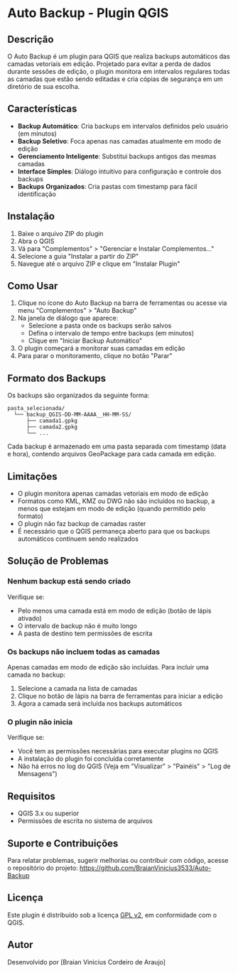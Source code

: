 # Auto Backup - Plugin QGIS

## Descrição

O Auto Backup é um plugin para QGIS que realiza backups automáticos das camadas vetoriais em edição. Projetado para evitar a perda de dados durante sessões de edição, o plugin monitora em intervalos regulares todas as camadas que estão sendo editadas e cria cópias de segurança em um diretório de sua escolha.

## Características

- **Backup Automático**: Cria backups em intervalos definidos pelo usuário (em minutos)
- **Backup Seletivo**: Foca apenas nas camadas atualmente em modo de edição
- **Gerenciamento Inteligente**: Substitui backups antigos das mesmas camadas
- **Interface Simples**: Diálogo intuitivo para configuração e controle dos backups
- **Backups Organizados**: Cria pastas com timestamp para fácil identificação

## Instalação

1. Baixe o arquivo ZIP do plugin
2. Abra o QGIS
3. Vá para "Complementos" > "Gerenciar e Instalar Complementos..."
4. Selecione a guia "Instalar a partir do ZIP"
5. Navegue até o arquivo ZIP e clique em "Instalar Plugin"

## Como Usar

1. Clique no ícone do Auto Backup na barra de ferramentas ou acesse via menu "Complementos" > "Auto Backup"
2. Na janela de diálogo que aparece:
   - Selecione a pasta onde os backups serão salvos
   - Defina o intervalo de tempo entre backups (em minutos)
   - Clique em "Iniciar Backup Automático"
3. O plugin começará a monitorar suas camadas em edição
4. Para parar o monitoramento, clique no botão "Parar"

## Formato dos Backups

Os backups são organizados da seguinte forma:

```
pasta_selecionada/
  └── backup_QGIS-DD-MM-AAAA__HH-MM-SS/
      ├── camada1.gpkg
      ├── camada2.gpkg
      └── ...
```

Cada backup é armazenado em uma pasta separada com timestamp (data e hora), contendo arquivos GeoPackage para cada camada em edição.

## Limitações

- O plugin monitora apenas camadas vetoriais em modo de edição
- Formatos como KML, KMZ ou DWG não são incluídos no backup, a menos que estejam em modo de edição (quando permitido pelo formato)
- O plugin não faz backup de camadas raster
- É necessário que o QGIS permaneça aberto para que os backups automáticos continuem sendo realizados

## Solução de Problemas

### Nenhum backup está sendo criado

Verifique se:
- Pelo menos uma camada está em modo de edição (botão de lápis ativado)
- O intervalo de backup não é muito longo
- A pasta de destino tem permissões de escrita

### Os backups não incluem todas as camadas

Apenas camadas em modo de edição são incluídas. Para incluir uma camada no backup:
1. Selecione a camada na lista de camadas
2. Clique no botão de lápis na barra de ferramentas para iniciar a edição
3. Agora a camada será incluída nos backups automáticos

### O plugin não inicia

Verifique se:
- Você tem as permissões necessárias para executar plugins no QGIS
- A instalação do plugin foi concluída corretamente
- Não há erros no log do QGIS (Veja em "Visualizar" > "Painéis" > "Log de Mensagens")

## Requisitos

- QGIS 3.x ou superior
- Permissões de escrita no sistema de arquivos

## Suporte e Contribuições

Para relatar problemas, sugerir melhorias ou contribuir com código, acesse o repositório do projeto:
https://github.com/BraianVinicius3533/Auto-Backup

## Licença

Este plugin é distribuído sob a licença [GPL v2](https://www.gnu.org/licenses/old-licenses/gpl-2.0.html), em conformidade com o QGIS.

## Autor

Desenvolvido por [Braian Vinicius Cordeiro de Araujo]
